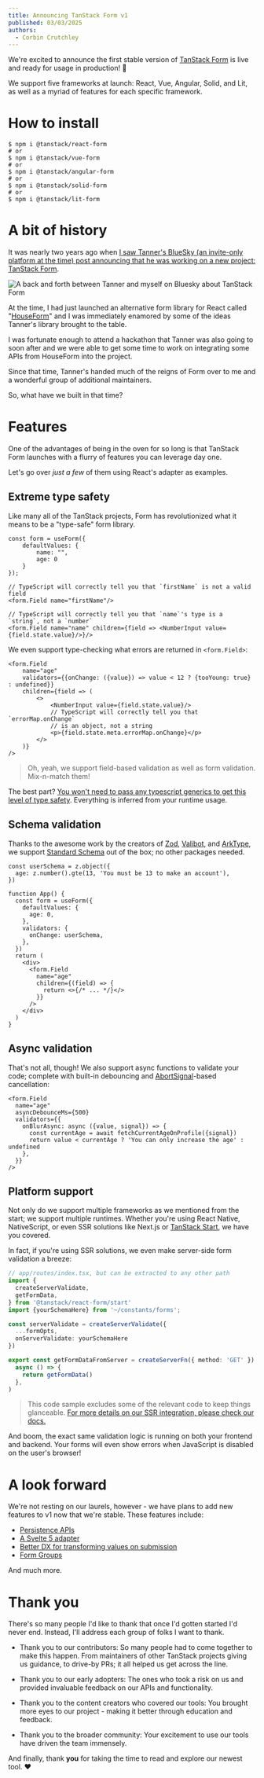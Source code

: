 ```yaml
---
title: Announcing TanStack Form v1
published: 03/03/2025
authors:
  - Corbin Crutchley
---
```


We're excited to announce the first stable version of [TanStack Form](/form/v1) is live and ready for usage in production! 🥳

We support five frameworks at launch: React, Vue, Angular, Solid, and Lit, as well as a myriad of features for each specific framework.

# How to install

```shell
$ npm i @tanstack/react-form
# or
$ npm i @tanstack/vue-form
# or
$ npm i @tanstack/angular-form
# or
$ npm i @tanstack/solid-form
# or
$ npm i @tanstack/lit-form
```

# A bit of history

It was nearly two years ago when [I saw Tanner's BlueSky (an invite-only platform at the time) post announcing that he was working on a new project: TanStack Form](https://bsky.app/profile/tannerlinsley.com/post/3ju5z473w5525).

![A back and forth between Tanner and myself on Bluesky about TanStack Form](/blog-assets/announcing-tanstack-form-v1/tanstack_form_bluesky_announce.png)

At the time, I had just launched an alternative form library for React called "[HouseForm](https://web.archive.org/web/20240101000000*/houseform.dev)" and I was immediately enamored by some of the ideas Tanner's library brought to the table.

I was fortunate enough to attend a hackathon that Tanner was also going to soon after and we were able to get some time to work on integrating some APIs from HouseForm into the project.

Since that time, Tanner's handed much of the reigns of Form over to me and a wonderful group of additional maintainers.

So, what have we built in that time?

# Features

One of the advantages of being in the oven for so long is that TanStack Form launches with a flurry of features you can leverage day one.

Let's go over _just a few_ of them using React's adapter as examples.

## Extreme type safety

Like many all of the TanStack projects, Form has revolutionized what it means to be a "type-safe" form library.

```tsx
const form = useForm({
	defaultValues: {
        name: "",
        age: 0
    }
});

// TypeScript will correctly tell you that `firstName` is not a valid field
<form.Field name="firstName"/>

// TypeScript will correctly tell you that `name`'s type is a `string`, not a `number`
<form.Field name="name" children={field => <NumberInput value={field.state.value}/>}/>
```

We even support type-checking what errors are returned in `<form.Field>`:

```tsx
<form.Field
    name="age"
    validators={{onChange: ({value}) => value < 12 ? {tooYoung: true} : undefined}}
    children={field => (
		<>
	        <NumberInput value={field.state.value}/>
        	// TypeScript will correctly tell you that `errorMap.onChange`
        	// is an object, not a string
        	<p>{field.state.meta.errorMap.onChange}</p>
        </>
	)}
/>
```

> Oh, yeah, we support field-based validation as well as form validation. Mix-n-match them!

The best part? [You won't need to pass any typescript generics to get this level of type safety](/form/latest/docs/philosophy#generics-are-grim). Everything is inferred from your runtime usage.

## Schema validation

Thanks to the awesome work by the creators of [Zod](http://zod.dev/), [Valibot](https://valibot.dev), and [ArkType](https://arktype.io/), we support [Standard Schema](https://github.com/standard-schema/standard-schema) out of the box; no other packages needed.

```tsx
const userSchema = z.object({
  age: z.number().gte(13, 'You must be 13 to make an account'),
})

function App() {
  const form = useForm({
    defaultValues: {
      age: 0,
    },
    validators: {
      onChange: userSchema,
    },
  })
  return (
    <div>
      <form.Field
        name="age"
        children={(field) => {
          return <>{/* ... */}</>
        }}
      />
    </div>
  )
}
```

## Async validation

That's not all, though! We also support async functions to validate your code; complete with built-in debouncing and [AbortSignal](https://developer.mozilla.org/en-US/docs/Web/API/AbortSignal)-based cancellation:

```tsx
<form.Field
  name="age"
  asyncDebounceMs={500}
  validators={{
    onBlurAsync: async ({value, signal}) => {
      const currentAge = await fetchCurrentAgeOnProfile({signal})
      return value < currentAge ? 'You can only increase the age' : undefined
    },
  }}
/>
```

## Platform support

Not only do we support multiple frameworks as we mentioned from the start; we support multiple runtimes. Whether you're using React Native, NativeScript, or even SSR solutions like Next.js or [TanStack Start](/start), we have you covered.

In fact, if you're using SSR solutions, we even make server-side form validation a breeze:

```typescript
// app/routes/index.tsx, but can be extracted to any other path
import {
  createServerValidate,
  getFormData,
} from '@tanstack/react-form/start'
import {yourSchemaHere} from '~/constants/forms';

const serverValidate = createServerValidate({
  ...formOpts,
  onServerValidate: yourSchemaHere
})

export const getFormDataFromServer = createServerFn({ method: 'GET' }).handler(
  async () => {
    return getFormData()
  },
)
```

> This code sample excludes some of the relevant code to keep things glanceable. [For more details on our SSR integration, please check our docs.](/form/latest/docs/framework/react/guides/ssr) 

And boom, the exact same validation logic is running on both your frontend and backend. Your forms will even show errors when JavaScript is disabled on the user's browser!

# A look forward

We're not resting on our laurels, however - we have plans to add new features to v1 now that we're stable. These features include:

- [Persistence APIs](https://github.com/TanStack/form/pull/561)
- [A Svelte 5 adapter](https://github.com/TanStack/form/issues/516)
- [Better DX for transforming values on submission](https://github.com/TanStack/form/issues/418)
- [Form Groups](https://github.com/TanStack/form/issues/419)

And much more.


# Thank **you**

There's so many people I'd like to thank that once I'd gotten started I'd never end. Instead, I'll address each group of folks I want to thank.

- Thank you to our contributors: So many people had to come together to make this happen. From maintainers of other TanStack projects giving us guidance, to drive-by PRs; it all helped us get across the line.

- Thank you to our early adopters: The ones who took a risk on us and provided invaluable feedback on our APIs and functionality.
- Thank you to the content creators who covered our tools: You brought more eyes to our project - making it better through education and feedback.
- Thank you to the broader community: Your excitement to use our tools have driven the team immensely.

And finally, thank **you** for taking the time to read and explore our newest tool. ❤️
